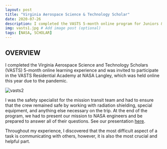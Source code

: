 ```yaml
---
layout: post
title: "Virginia Aerospace Science & Technology Scholar"
date: 2020-07-26
description: I completed the VASTS 5-month online program for Juniors & Seniors.  Based on performance, I was selected to attend a seven-day residential summer academy at NASA Langley Research Center in Hampton, Va., where students are immersed in NASA-related research through interaction with scientists, engineers and technologists.  # Add post description (optional)
img: vasts1.jpg # Add image post (optional)
tags: [NASA, SCHOLAR]
---
```


## OVERVIEW

I completed the Virginia Aerospace Science and Technology Scholars (VASTS) 5-month online learning experience and was invited to participate in the VASTS Residential Academy at NASA Langley, which was held online this year due to the pandemic. 

![vasts2](http://natgrrl.github.io/assets/img/vasts2.jpg)

I was the safety specialist for the mission transit team and had to ensure that the crew remained safe by working with radiation shielding, special equipment, and anything else necessary on the trip.  At the end of the program, we had to present our mission to NASA engineers and be prepared to answer all of their questions. See our presentation [here](http://natgrrl.github.io/assets/VASTSSlideshow.pdf).

Throughout my experience, I discovered that the most difficult aspect of a task is communicating with others, however, it is also the most crucial and helpful part.






